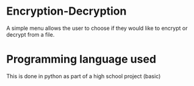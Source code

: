 # Encryption-Decryption
A simple menu allows the user to choose if they would like to encrypt or decrypt from a file. 

# Programming language used
This is done in python as part of a high school project (basic)
